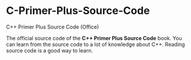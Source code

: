 # C-Primer-Plus-Source-Code
C++ Primer Plus Source Code (Office)

The official source code of the **C++ Primer Plus Source Code** book.
You can learn from the source code to a lot of knowledge about C++.
Reading source code is a good way to learn.
